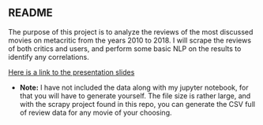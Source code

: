 ## README

The purpose of this project is to analyze the reviews of the most discussed movies on metacritic from the years 2010 to 2018. I will scrape the reviews of both critics and users, and perform some basic NLP on the results to identify any correlations.

[Here is a link to the presentation slides](https://drive.google.com/open?id=1TA6yBdqMfZe9gw8rOSLdSlw9txul6Ru0Ufr-xbRSD1c)

- **Note:** I have not included the data along with my jupyter notebook, for that you will have to generate yourself. The file size is rather large, and with the scrapy project found in this repo, you can generate the CSV full of review data for any movie of your choosing.

